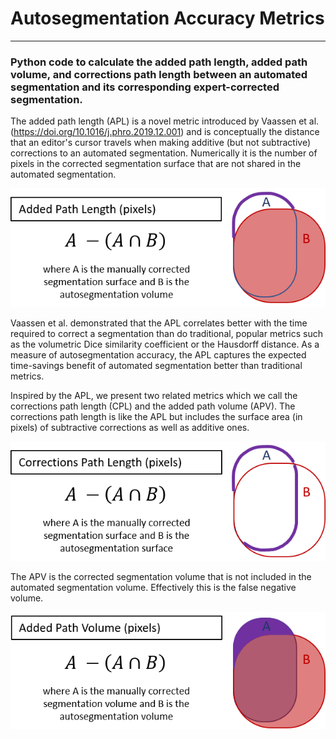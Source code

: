 # Autosegmentation Accuracy Metrics
__________________________________

### Python code to calculate the added path length, added path volume, and corrections path length between an automated segmentation and its corresponding expert-corrected segmentation. 

The added path length (APL) is a novel metric introduced by Vaassen et al. (https://doi.org/10.1016/j.phro.2019.12.001) and is conceptually the distance that an editor's cursor travels when making additive (but not subtractive) corrections to an automated segmentation. Numerically it is the number of pixels in the corrected segmentation surface that are not shared in the automated segmentation.

![](images/APL.png)

Vaassen et al. demonstrated that the APL correlates better with the time required to correct a segmentation than do traditional, popular metrics such as the volumetric Dice similarity coefficient or the Hausdorff distance. As a measure of autosegmentation accuracy, the APL  captures the expected time-savings benefit of automated segmentation better than traditional metrics.

Inspired by the APL, we present two related metrics which we call the corrections path length (CPL) and the added path volume (APV). The corrections path length is like the APL but includes the surface area (in pixels) of subtractive corrections as well as additive ones.

![](images/CPL.png)

The APV is the corrected segmentation volume that is not included in the automated segmentation volume. Effectively this is the false negative volume.

![](images/APV.png)


